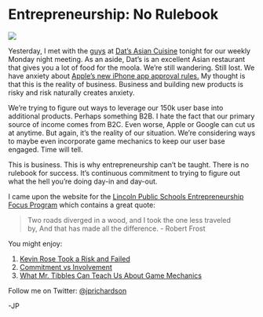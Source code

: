 <!--
id: 1204368875
link: http://techneur.com/post/1204368875/entrepreneurship-no-rulebook
slug: entrepreneurship-no-rulebook
date: Mon Sep 27 2010 23:04:50 GMT-0500 (CDT)
publish: 2010-09-027
tags: Reflect7, sports-fan-apps, iphone, apple
-->


Entrepreneurship: No Rulebook
=============================

![](http://media.tumblr.com/tumblr_l9fxolqB4B1qzbc4f.jpg)

Yesterday, I met with the [guys](http://reflect7.com) at [Dat’s Asian
Cuisine](http://www.google.com/search?q=dat's+asian+lincoln,ne) tonight
for our weekly Monday night meeting. As an aside, Dat’s is an excellent
Asian restaurant that gives you a lot of food for the moola. We’re still
wandering. Still lost. We have anxiety about [Apple’s new iPhone app
approval
rules.](http://techneur.com/post/1095220730/apples-new-app-store-guidelines-and-what-they-mean-to)
My thought is that this is the reality of business. Business and
building new products is risky and risk naturally creates anxiety.

We’re trying to figure out ways to leverage our 150k user base into
additional products. Perhaps something B2B. I hate the fact that our
primary source of income comes from B2C. Even worse, Apple or Google can
cut us at anytime. But again, it’s the reality of our situation. We’re
considering ways to maybe even incorporate game mechanics to keep our
user base engaged. Time will tell.

This is business. This is why entrepreneurship can’t be taught. There is
no rulebook for success. It’s continuous commitment to trying to figure
out what the hell you’re doing day-in and day-out.

I came upon the website for the [Lincoln Public Schools Entrepreneurship
Focus Program](http://eship.lps.org/) which contains a great quote:

> Two roads diverged in a wood, and I took the one less traveled by, And
> that has made all the difference. - Robert Frost

You might enjoy:

1.  [Kevin Rose Took a Risk and
    Failed](http://techneur.com/post/1196807008/kevin-rose-took-a-risk-and-failed)
2.  [Commitment vs
    Involvement](http://techneur.com/post/1114058782/commitment-vs-involvement)
3.  [What Mr. Tibbles Can Teach Us About Game
    Mechanics](http://techneur.com/post/1184586098/what-mr-tibbles-can-teach-you-about-game-mechanicst)

Follow me on Twitter: [@jprichardson](http://twitter.com/jprichardson)

-JP

